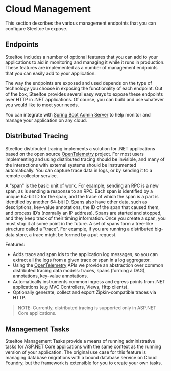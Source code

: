 # Cloud Management

This section describes the various management endpoints that you can configure Steeltoe to expose.

## Endpoints

Steeltoe includes a number of optional features that you can add to your applications to aid in monitoring and managing it while it runs in production. These features are implemented as a number of management endpoints that you can easily add to your application.

The way the endpoints are exposed and used depends on the type of technology you choose in exposing the functionality of each endpoint. Out of the box, Steeltoe provides several easy ways to expose these endpoints over HTTP in .NET applications. Of course, you can build and use whatever you would like to meet your needs.

You can integrate with [Spring Boot Admin Server](/springbootadmin) to help monitor and manage your application on any cloud.

## Distributed Tracing

Steeltoe distributed tracing implements a solution for .NET applications based on the open source [OpenTelemetry](https://opentelemetry.io/) project. For most users implementing and using distributed tracing should be invisible, and many of the interactions with external systems should be instrumented automatically. You can capture trace data in logs, or by sending it to a remote collector service.

A "span" is the basic unit of work. For example, sending an RPC is a new span, as is sending a response to an RPC. Each span is identified by a unique 64-bit ID for the span, and the trace of which the span is a part is identified by another 64-bit ID. Spans also have other data, such as descriptions, key-value annotations, the ID of the span that caused them, and process ID’s (normally an IP address). Spans are started and stopped, and they keep track of their timing information. Once you create a span, you must stop it at some point in the future. A set of spans form a tree-like structure called a "trace". For example, if you are running a distributed big-data store, a trace might be formed by a put request.

Features:

* Adds trace and span ids to the application log messages, so you can extract all the logs from a given trace or span in a log aggregator.
* Using the  [OpenTelemetry](https://opentelemetry.io/) APIs we provide an abstraction over common distributed tracing data models: traces, spans (forming a DAG), annotations, key-value annotations.
* Automatically instruments common ingress and egress points from .NET applications (e.g MVC Controllers, Views, Http clients).
* Optionally generate, collect and export Zipkin-compatible traces via HTTP.

>NOTE: Currently, distributed tracing is supported only in ASP.NET Core applications.

## Management Tasks

Steeltoe Management Tasks provide a means of running administrative tasks for ASP.NET Core applications with the same context as the running version of your application. The original use case for this feature is managing database migrations with a bound database service on Cloud Foundry, but the framework is extensible for you to create your own tasks.
